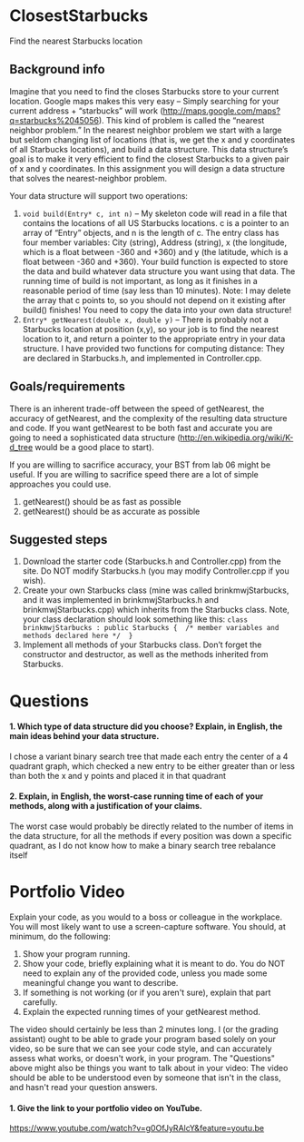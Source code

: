 ClosestStarbucks
================

Find the nearest Starbucks location

Background info
---------------
Imagine that you need to find the closes Starbucks store to your current location. Google maps makes this very easy – Simply searching for your current address + “starbucks” will work (http://maps.google.com/maps?q=starbucks%2045056). This kind of problem is called the “nearest neighbor problem.” In the nearest neighbor problem we start with a large but seldom changing list of locations (that is, we get the x and y coordinates of all Starbucks locations), and build a data structure. This data structure’s goal is to make it very efficient to find the closest Starbucks to a given pair of x and y coordinates. In this assignment you will design a data structure that solves the nearest-neighbor problem. 

Your data structure will support two operations:

1. `void build(Entry* c, int n)` – My skeleton code will read in a file that contains the locations of all US Starbucks locations. c is a pointer to an array of “Entry” objects, and n is the length of c. The entry class has four member variables: City (string), Address (string), x (the longitude, which is a float between -360 and +360) and y (the latitude, which is a float between -360 and +360). Your build function is expected to store the data and build whatever data structure you want using that data. The running time of build is not important, as long as it finishes in a reasonable period of time (say less than 10 minutes). Note: I may delete the array that c points to, so you should not depend on it existing after build() finishes! You need to copy the data into your own data structure!
2.	`Entry* getNearest(double x, double y)` – There is probably not a Starbucks location at position (x,y), so your job is to find the nearest location to it, and return a pointer to the appropriate entry in your data structure. I have provided two functions for computing distance: They are declared in Starbucks.h, and implemented in Controller.cpp.

Goals/requirements
------------------
There is an inherent trade-off between the speed of getNearest, the accuracy of getNearest, and the complexity of the resulting data structure and code. If you want getNearest to be both fast and accurate you are going to need a sophisticated data structure (http://en.wikipedia.org/wiki/K-d_tree would be a good place to start).

If you are willing to sacrifice accuracy, your BST from lab 06 might be useful. If you are willing to sacrifice speed there are a lot of simple approaches you could use.

1. getNearest() should be as fast as possible
2. getNearest() should be as accurate as possible

Suggested steps
-----

1. Download the starter code (Starbucks.h and Controller.cpp) from the site. Do NOT modify Starbucks.h (you may modify Controller.cpp if you wish).
2. Create your own Starbucks class (mine was called brinkmwjStarbucks, and it was implemented in brinkmwjStarbucks.h and brinkmwjStarbucks.cpp) which inherits from the Starbucks class. Note, your class declaration should look something like this: `class brinkmwjStarbucks : public Starbucks { 
/* member variables and methods declared here */ 
}`
3. Implement all methods of your Starbucks class. Don’t forget the constructor and destructor, as well as the methods inherited from Starbucks.

Questions
=========

#### 1. Which type of data structure did you choose? Explain, in English, the main ideas behind your data structure.

I chose a variant binary search tree that made each entry the center of a 4 quadrant graph, which checked a new entry to be either greater than or less than both the x and y points and placed it in that quadrant

#### 2. Explain, in English, the worst-case running time of each of your methods, along with a justification of your claims.

The worst case would probably be directly related to the number of items in the data structure, for all the methods if every position was down a specific quadrant, as I do not know how to make a binary search tree rebalance itself

Portfolio Video
=========

Explain your code, as you would to a boss or colleague in the workplace. You will most likely want to use a screen-capture software. You should, at minimum, do the following:

1. Show your program running.
2. Show your code, briefly explaining what it is meant to do. You do NOT need to explain any of the provided code, unless you made some meaningful change you want to describe.
3. If something is not working (or if you aren't sure), explain that part carefully.
4. Explain the expected running times of your getNearest method.

The video should certainly be less than 2 minutes long. I (or the grading assistant) ought to be able to grade your program based solely on your video, so be sure that we can see your code style, and can accurately assess what works, or doesn't work, in your program. The "Questions" above might also be things you want to talk about in your video: The video should be able to be understood even by someone that isn't in the class, and hasn't read your question answers.

#### 1. Give the link to your portfolio video on YouTube.

https://www.youtube.com/watch?v=g0OfJyRAlcY&feature=youtu.be